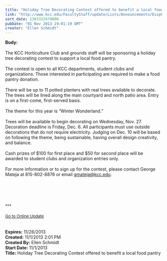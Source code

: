 ```yaml
---
title: "Holiday Tree Decorating Contest offered to benefit a local food pantry"
link: "http://www.kcc.edu/FacultyStaff/update/Lists/Announcements/DispForm.aspx?ID=1312"
sort_date: 1383332479000
pubDate: "01 Nov 2013 19:01:19 GMT"
creator: "Ellen Schmidt"
---
```


<div><b>Body:</b> <div class="ExternalClass2F6AF802304C47E797A178DD0E771EC6">
<div> </div>
<div>The KCC Horticulture Club and grounds staff will be sponsoring a holiday tree decorating contest to support a local food pantry.</div>
<div> </div>
<div>The contest is open to all KCC departments, student clubs and organizations. Those interested in participating are required to make a food pantry donation. </div>
<div><br />There will be up to 11 potted planters with real trees available to decorate. The trees will be lined along the main courtyard and north patio area. Entry is on a first-come, first-served basis.</div>
<div><br />The theme for this year is “Winter Wonderland.” </div>
<div> </div>
<div>Trees will be available to begin decorating on Wednesday, Nov. 27. Decoration deadline is Friday, Dec. 6. All participants must use outside decorations that do not require electricity. Judging on Dec. 10 will be based on following the theme, being sustainable, having overall design creativity, and balance. </div>
<div><br />Cash prizes of $100 for first place and $50 for second place will be awarded to student clubs and organization entries only.</div>
<div><br />For more information or to sign up for the contest, please contact George Mateja at 815-802-8876 or email <a href="mailto:gmateja@kcc.edu">gmateja@kcc.edu</a>.</div>
<div> </div>
<div>
<div> </div>
<div> </div>
<div><br /> </div>
<div><font size="2">***</font></div>
<div><font size="2"></font> </div>
<div><font size="2"></font></div>
<div><font size="2"></font></div>
<div><font size="2"></font></div>
<div><font size="2"></font></div>
<div><font size="2"></font></div>
<div><font size="2"></font></div>
<div><font size="2"></font></div>
<div><font size="2"></font></div>
<div><font size="2"></font></div>
<div><a href="/FacultyStaff/update/Pages/dailyupdate.aspx"><font size="2">Go to Online Update</font></a></div>
<div> </div>
<div> </div></div></div></div>
<div><b>Expires:</b> 11/26/2013</div>
<div><b>Created:</b> 11/1/2013 2:01 PM</div>
<div><b>Created By:</b> Ellen Schmidt</div>
<div><b>Start Date:</b> 11/1/2013</div>
<div><b>Title:</b> Holiday Tree Decorating Contest offered to benefit a local food pantry</div>
